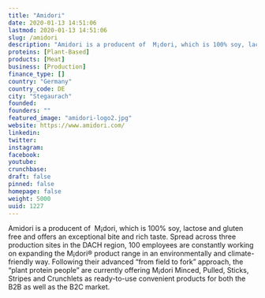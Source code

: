 ```yaml
---
title: "Amidori"
date: 2020-01-13 14:51:06
lastmod: 2020-01-13 14:51:06
slug: /amidori
description: "Amidori is a producent of  M¡dori, which is 100% soy, lactose and gluten free and offers an exceptional bite and rich taste. Spread across three production sites in the DACH region, 100 employees are constantly working on expanding the M¡dori® product range in an environmentally and climate-friendly way. Following their advanced “from field to fork” approach, the “plant protein people” are currently offering M¡dori Minced, Pulled, Sticks, Stripes and Crunchlets as ready-to-use convenient products for both the B2B as well as the B2C market."
proteins: [Plant-Based]
products: [Meat]
business: [Production]
finance_type: []
country: "Germany"
country_code: DE
city: "Stegaurach"
founded: 
founders: ""
featured_image: "amidori-logo2.jpg"
website: https://www.amidori.com/
linkedin: 
twitter: 
instagram: 
facebook: 
youtube: 
crunchbase: 
draft: false
pinned: false
homepage: false
weight: 5000
uuid: 1227
---
```

Amidori is a producent of  M¡dori, which is 100% soy, lactose and gluten free and offers an exceptional bite and rich taste. Spread across three production sites in the DACH region, 100 employees are constantly working on expanding the M¡dori® product range in an environmentally and climate-friendly way. Following their advanced “from field to fork” approach, the “plant protein people” are currently offering M¡dori Minced, Pulled, Sticks, Stripes and Crunchlets as ready-to-use convenient products for both the B2B as well as the B2C market.
